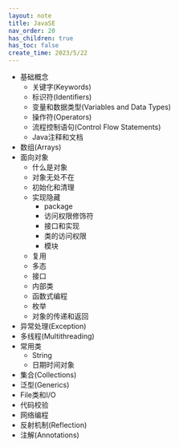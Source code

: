 ```yaml
---
layout: note
title: JavaSE
nav_order: 20
has_children: true
has_toc: false
create_time: 2023/5/22
---
```


- 基础概念
    - 关键字(Keywords)
    - 标识符(Identifiers)
    - 变量和数据类型(Variables and Data Types)
    - 操作符(Operators)
    - 流程控制语句(Control Flow Statements)
    - Java注释和文档
- 数组(Arrays)
- 面向对象
    - 什么是对象
    - 对象无处不在
    - 初始化和清理
    - 实现隐藏
        - package
        - 访问权限修饰符
        - 接口和实现
        - 类的访问权限
        - 模块
    - 复用
    - 多态
    - 接口
    - 内部类
    - 函数式编程
    - 枚举
    - 对象的传递和返回
- 异常处理(Exception)
- 多线程(Multithreading)
- 常用类
    - String
    - 日期时间对象
- 集合(Collections)
- 泛型(Generics)
- File类和I/O
- 代码校验
- 网络编程
- 反射机制(Reflection)
- 注解(Annotations)
